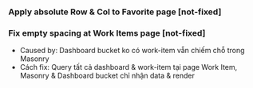 ### Apply absolute Row & Col to Favorite page [not-fixed]

### Fix empty spacing at Work Items page [not-fixed]
- Caused by: Dashboard bucket ko có work-item vẫn chiếm chỗ trong Masonry
- Cách fix: Query tất cả dashboard & work-item tại page Work Item, Masonry & Dashboard bucket chỉ nhận data & render
